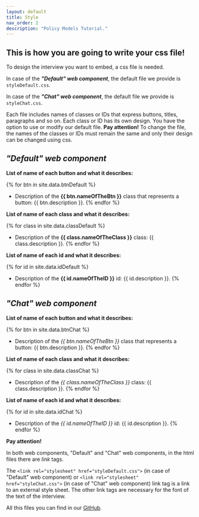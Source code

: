 ```yaml
---
layout: default
title: Style
nav_order: 2
description: "Policy Models Tutorial."
---
```


## This is how you are going to write your css file!

To design the interview you want to embed, a css file is needed. 

In case of the ***"Default" web component***, the default file we provide is `styleDefault.css`.

In case of the ***"Chat" web component***, the default file we provide is `styleChat.css`.

Each file includes names of classes or IDs that express buttons, titles, paragraphs and so on. Each class or ID has its own design. You have the option to use or modify our default file. 
**Pay attention!** To change the file, the names of the classes or IDs must remain the same and only their design can be changed using css.

## *"Default" web component*

**List of name of each button and what it describes:**

{% for btn in site.data.btnDefault %}
- Description of the **{{ btn.nameOfTheBtn }}** class that represents a button:
  {{ btn.description }}.
{% endfor %}

**List of name of each class and what it describes:**

{% for class in site.data.classDefault %}
- Description of the **{{ class.nameOfTheClass }}** class:
  {{ class.description }}.
{% endfor %}

**List of name of each id and what it describes:**

{% for id in site.data.idDefault %}
- Description of the **{{ id.nameOfTheID }}** id:
  {{ id.description }}.
{% endfor %}

## *"Chat" web component*

**List of name of each button and what it describes:**

{% for btn in site.data.btnChat %}
- Description of the *{{ btn.nameOfTheBtn }}* class that represents a button:
  {{ btn.description }}.
{% endfor %}

**List of name of each class and what it describes:**

{% for class in site.data.classChat %}
- Description of the *{{ class.nameOfTheClass }}* class:
  {{ class.description }}.
{% endfor %}

**List of name of each id and what it describes:**

{% for id in site.data.idChat %}
- Description of the *{{ id.nameOfTheID }}* id:
  {{ id.description }}.
{% endfor %}

**Pay attention!**

In both web components, "Default" and "Chat" web components, in the html files there are *link* tags. 

The `<link rel="stylesheet" href="styleDefault.css">` (in case of "Default" web component) or `<link rel="stylesheet" href="styleChat.css">` (in case of "Chat" web component) link tag is a link to an external style sheet. 
The other link tags are necessary for the font of the text of the interview.

All this files you can find in our [GitHub](https://github.com/EilonBenIshay/PolicyModelsProjectFrontend2022).
